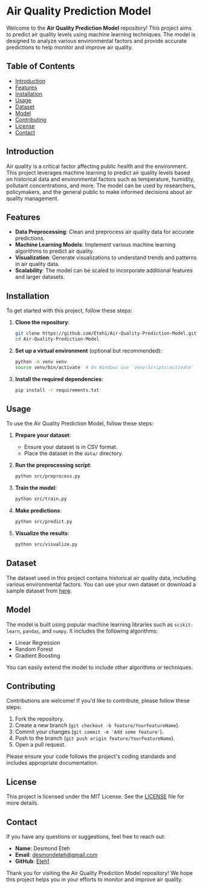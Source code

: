 # Air Quality Prediction Model

Welcome to the **Air Quality Prediction Model** repository! This project aims to predict air quality levels using machine learning techniques. The model is designed to analyze various environmental factors and provide accurate predictions to help monitor and improve air quality.

## Table of Contents
- [Introduction](#introduction)
- [Features](#features)
- [Installation](#installation)
- [Usage](#usage)
- [Dataset](#dataset)
- [Model](#model)
- [Contributing](#contributing)
- [License](#license)
- [Contact](#contact)

## Introduction
Air quality is a critical factor affecting public health and the environment. This project leverages machine learning to predict air quality levels based on historical data and environmental factors such as temperature, humidity, pollutant concentrations, and more. The model can be used by researchers, policymakers, and the general public to make informed decisions about air quality management.

## Features
- **Data Preprocessing**: Clean and preprocess air quality data for accurate predictions.
- **Machine Learning Models**: Implement various machine learning algorithms to predict air quality.
- **Visualization**: Generate visualizations to understand trends and patterns in air quality data.
- **Scalability**: The model can be scaled to incorporate additional features and larger datasets.

## Installation
To get started with this project, follow these steps:

1. **Clone the repository**:
   ```bash
   git clone https://github.com/Eteh1/Air-Quality-Prediction-Model.git
   cd Air-Quality-Prediction-Model
   ```

2. **Set up a virtual environment** (optional but recommended):
   ```bash
   python -m venv venv
   source venv/bin/activate  # On Windows use `venv\Scripts\activate`
   ```

3. **Install the required dependencies**:
   ```bash
   pip install -r requirements.txt
   ```

## Usage
To use the Air Quality Prediction Model, follow these steps:

1. **Prepare your dataset**:
   - Ensure your dataset is in CSV format.
   - Place the dataset in the `data/` directory.

2. **Run the preprocessing script**:
   ```bash
   python src/preprocess.py
   ```

3. **Train the model**:
   ```bash
   python src/train.py
   ```

4. **Make predictions**:
   ```bash
   python src/predict.py
   ```

5. **Visualize the results**:
   ```bash
   python src/visualize.py
   ```

## Dataset
The dataset used in this project contains historical air quality data, including various environmental factors. You can use your own dataset or download a sample dataset from [here](https://example.com/dataset).

## Model
The model is built using popular machine learning libraries such as `scikit-learn`, `pandas`, and `numpy`. It includes the following algorithms:
- Linear Regression
- Random Forest
- Gradient Boosting

You can easily extend the model to include other algorithms or techniques.

## Contributing
Contributions are welcome! If you'd like to contribute, please follow these steps:

1. Fork the repository.
2. Create a new branch (`git checkout -b feature/YourFeatureName`).
3. Commit your changes (`git commit -m 'Add some feature'`).
4. Push to the branch (`git push origin feature/YourFeatureName`).
5. Open a pull request.

Please ensure your code follows the project's coding standards and includes appropriate documentation.

## License
This project is licensed under the MIT License. See the [LICENSE](LICENSE) file for more details.

## Contact
If you have any questions or suggestions, feel free to reach out:

- **Name**: Desmond Eteh
- **Email**: desmondeteh@gmail.com
- **GitHub**: [Eteh1](https://github.com/Eteh1)

Thank you for visiting the Air Quality Prediction Model repository! We hope this project helps you in your efforts to monitor and improve air quality.
